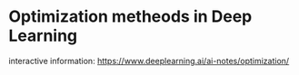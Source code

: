 # Optimization metheods in Deep Learning

interactive information:
https://www.deeplearning.ai/ai-notes/optimization/ 
